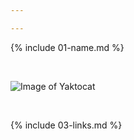 ```yaml
---

---
```

{% include 01-name.md %}

<br>

![Image of Yaktocat](https://octodex.github.com/images/yaktocat.png)


<br>

  {% include 03-links.md %}
